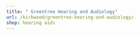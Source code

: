 ```yaml
---
title: " Greentree Hearing and Audiology"
url: /kirkwood/greentree-hearing-and-audiology/
shop: hearing aids
---
```

